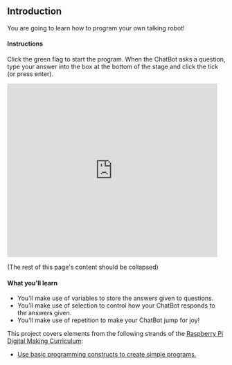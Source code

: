 ## Introduction

You are going to learn how to program your own talking robot!

#### Instructions

Click the green flag to start the program. When the ChatBot asks a question, type your answer into the box at the bottom of the stage and click the tick (or press enter).

<div class="scratch-preview">
  <iframe allowtransparency="true" width="485" height="402" src="https://scratch.mit.edu/projects/embed/26762091/?autostart=false" frameborder="0"></iframe>
</div>

(The rest of this page's content should be collapsed)

#### What you'll learn

+ You'll make use of variables to store the answers given to questions.
+ You'll make use of selection to control how your ChatBot responds to the answers given.
+ You'll make use of repetition to make your ChatBot jump for joy!

This project covers elements from the following strands of the [Raspberry Pi Digital Making Curriculum](http://rpf.io/curriculum):

+ [Use basic programming constructs to create simple programs.](https://www.raspberrypi.org/curriculum/programming/creator)
